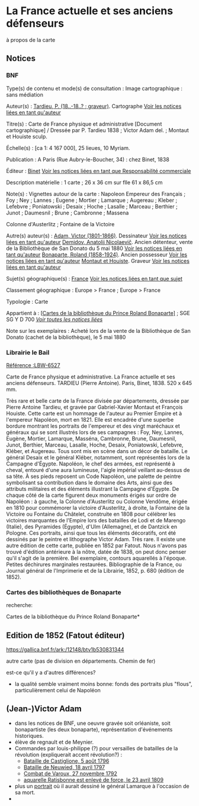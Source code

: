 # La France actuelle et ses anciens défenseurs

à propos de la carte

## Notices

### BNF

Type(s) de contenu et mode(s) de consultation : Image cartographique : sans médiation

Auteur(s) : [Tardieu, P. (18..-18..? ; graveur)](https://catalogue.bnf.fr/ark:/12148/cb153746938). Cartographe [Voir les notices liées en tant qu'auteur](https://catalogue.bnf.fr/rechercher.do?index=AUT3&numNotice=15374693)

Titre(s) : Carte de France physique et administrative [Document cartographique] / Dressée par      P. Tardieu 1838 ; Victor Adam del. ; Montaut et Houiste sculp.

Échelle(s) : [ca 1: 4 167 000], 25 lieues, 10 Myriam.

Publication : A Paris (Rue Aubry-le-Boucher, 34) : chez Binet, 1838

Éditeur : [Binet](https://catalogue.bnf.fr/ark:/12148/cb152908995) [Voir les notices liées en tant que Responsabilité commerciale](https://catalogue.bnf.fr/rechercher.do?index=NRC3&numNotice=15290899)

Description matérielle : 1 carte ; 26 x 36 cm sur flle 61 x 86,5 cm

Note(s) : Vignettes autour de la carte : Napoleon Empereur des Français ; Foy ; Ney ; Lannes ; Eugene ; Mortier ; Lamarque ; Augereau ; Kleber ; Lefebvre ; Poniatowski ; Desaix ; Hoche ; Lasalle ; Marceau ; Berthier ; Junot ; Daumesnil ; Brune ; Cambronne ; Massena

Colonne d'Austerlitz ; Fontaine de la Victoire

Autre(s) auteur(s) : [Adam, Victor (1801-1866)](https://catalogue.bnf.fr/ark:/12148/cb122430726). Dessinateur [Voir les notices liées en tant qu'auteur](https://catalogue.bnf.fr/rechercher.do?index=AUT3&numNotice=12243072)
[Demidov, Anatolij Nicolaevič](https://catalogue.bnf.fr/ark:/12148/cb124722985). Ancien détenteur, vente de la Bibliothèque de San Donato du 5 mai 1880 [Voir les notices liées en tant qu'auteur](https://catalogue.bnf.fr/rechercher.do?index=AUT3&numNotice=12472298)
[Bonaparte, Roland (1858-1924)](https://catalogue.bnf.fr/ark:/12148/cb12316896p). Ancien possesseur [Voir les notices liées en tant qu'auteur](https://catalogue.bnf.fr/rechercher.do?index=AUT3&numNotice=12316896)
[Montaut et Houiste](https://catalogue.bnf.fr/ark:/12148/cb16902651k). Graveur [Voir les notices liées en tant qu'auteur](https://catalogue.bnf.fr/rechercher.do?index=AUT3&numNotice=16902651)

Sujet(s) géographique(s) : [France](https://catalogue.bnf.fr/ark:/12148/cb152383070) [Voir les notices liées en tant que sujet](https://catalogue.bnf.fr/rechercher.do?index=SujConstr&numNotice=15238307_)

Classement géographique : Europe > France ; Europe > France

Typologie : Carte

Appartient à : [[Cartes de la bibliothèque du Prince Roland Bonaparte\]](https://catalogue.bnf.fr/ark:/12148/cb450752847) ; SGE SG Y D 700 [   *Voir toutes les notices liées*   	](https://catalogue.bnf.fr/rechercher.do?index=TOUS3&numNotice=45075284&typeNotice=R)

Note sur les exemplaires : Acheté lors de la vente de la Bibliothèque de San Donato (cachet de la bibliothèque),      le 5 mai 1880



### Librairie le Bail

[Référence :LBW-6527](http://www.librairie-lebail.fr/book/LBW-6527)  

Carte de France physique et administrative. La France actuelle et ses anciens défenseurs. TARDIEU (Pierre Antoine). Paris, Binet, 1838. 520 x 645 mm.

Très rare et belle carte de la France divisée par départements, dressée par Pierre Antoine Tardieu, et gravée par Gabriel-Xavier Montaut et François Houiste. Cette carte est un hommage de l'auteur au Premier Empire et à l'empereur Napoléon, mort en 1821. Elle est encadrée d'une superbe bordure montrant les portraits de l'empereur et des vingt maréchaux et généraux qui se sont illustrés lors de ses campagnes : Foy, Ney, Lannes, Eugène, Mortier, Lamarque, Masséna, Cambronne, Brune, Daumesnil, Junot, Berthier, Marceau, Lasalle, Hoche, Desaix, Poniatowski, Lefebvre, Kléber, et Augereau. Tous sont mis en scène dans un décor de bataille. Le général Desaix et le général Kléber, notamment, sont représentés lors de la Campagne d'Égypte. Napoléon, le chef des armées, est représenté à cheval, entouré d'une aura lumineuse, l'aigle impérial veillant au-dessus de sa tête. À ses pieds reposent un Code Napoléon, une palette de peintre symbolisant sa contribution dans le domaine des Arts, ainsi que des attributs militaires et des éléments illustrant la Campagne d'Égypte. De chaque côté de la carte figurent deux monuments érigés sur ordre de Napoléon : à gauche, la Colonne d'Austerlitz ou Colonne Vendôme, érigée en 1810 pour commémorer la victoire d'Austerlitz, à droite, la Fontaine de la Victoire ou Fontaine du Châtelet, construite en 1808 pour célébrer les victoires marquantes de l'Empire lors des batailles de Lodi et de Marengo (Italie), des Pyramides (Égypte), d'Ulm (Allemagne), et de Dantzick en Pologne. Ces portraits, ainsi que tous les éléments décoratifs, ont été dessinés par le peintre et lithographe Victor Adam. Très rare. Il existe une autre édition de cette carte, publiée en 1852 par Fatout. Nous n'avons pas trouvé d'édition antérieure à la nôtre, datée de 1838, on peut donc penser qu'il s'agit de la première. Bel exemplaire, contours aquarellés à l'époque. Petites déchirures marginales restaurées. Bibliographie de la France, ou Journal général de l'Imprimerie et de la Librairie, 1852, p. 680 (édition de 1852).

   

### Cartes des bibliothèques de Bonaparte

recherche: 

Cartes de la bibliothèque du Prince Roland Bonaparte*



## Edition de 1852 (Fatout éditeur)

https://gallica.bnf.fr/ark:/12148/btv1b530831344

autre carte (pas de division en départements. Chemin de fer)

est-ce qu'il y a d'autres différences? 

- la qualité semble vraiment moins bonne: fonds des portraits plus "flous", particulièrement celui de Napoléon	

  



## (Jean-)Victor Adam

* dans les notices de BNF, une oeuvre gravée soit orléaniste, soit bonapartiste (les deux bonaparte), représentation d'événements historiques. 
* élève de regnault et de Meynier.
* Commandes par louis-philippe (?) pour versailles de batailles de la révolution (expliquerait accent révolution?) : 
  *  [Bataille de Castiglione, 5 août 1796](http://collections.chateauversailles.fr/#263489de-2b99-4774-997b-cb4caf420875)
  *  [Bataille de Neuwied, 18 avril 1797](http://collections.chateauversailles.fr/#c174735c-a83e-4dae-a7f8-59dfd3d6203f)
  *  [Combat de Varoux, 27 novembre 1792](http://collections.chateauversailles.fr/#be6b2abe-2283-4439-ad57-f0e86fcc609b)
  * [aquarelle Ratisbonne est enlevé de force, le 23 avril 1809](http://collections.chateauversailles.fr/#042fd57f-572f-4938-b6f7-1fcefe41a8d8)
* plus un [portrait](http://collections.chateauversailles.fr/#82f554a9-69b3-4699-b862-69897a738ed1) où il aurait dessiné le général Lamarque à l'occasion de sa mort.
* 

